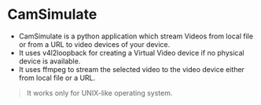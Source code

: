 # CamSimulate
- CamSimulate is a python application which stream Videos from local file or from a URL to video devices of your device.
- It uses v4l2loopback for creating a Virtual Video device if no physical device is available.
- It uses ffmpeg to stream the selected video to the video device either from local file or a URL.

> It works only for UNIX-like operating system.

